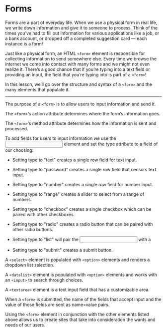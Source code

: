 # Forms

Forms are a part of everyday life. When we use a physical form in real life, we write down information and give it to someone to process. Think of the times you’ve had to fill out information for various applications like a job, or a bank account, or dropped off a completed suggestion card — each instance is a form!

Just like a physical form, an HTML `<form>` element is responsible for collecting information to send somewhere else. Every time we browse the internet we come into contact with many forms and we might not even realize it. There’s a good chance that if you’re typing into a text field or providing an input, the field that you’re typing into is part of a `<form>`!

In this lesson, we’ll go over the structure and syntax of a `<form>` and the many elements that populate it.

-----

The purpose of a `<form>` is to allow users to input information and send it.

The `<form>`‘s action attribute determines where the form’s information goes.

The `<form>`‘s method attribute determines how the information is sent and processed.

To add fields for users to input information we use the <input> element and set the type attribute to a field of our choosing:

- Setting type to "text" creates a single row field for text input.

- Setting type to "password" creates a single row field that censors text input.

- Setting type to "number" creates a single row field for number input.

- Setting type to "range" creates a slider to select from a range of numbers.

- Setting type to "checkbox" creates a single checkbox which can be paired with other checkboxes.

- Setting type to "radio" creates a radio button that can be paired with other radio buttons.

- Setting type to "list" will pair the <input> with a <datalist> element if the id of both are the same.

- Setting type to "submit" creates a submit button.

A `<select>` element is populated with `<option>` elements and renders a dropdown list selection.

A `<datalist>` element is populated with `<option>` elements and works with an `<input>` to search through choices.

A `<textarea>` element is a text input field that has a customizable area.

When a `<form>` is submitted, the name of the fields that accept input and the value of those fields are sent as name=value pairs.

Using the `<form>` element in conjunction with the other elements listed above allows us to create sites that take into consideration the wants and needs of our users. 

